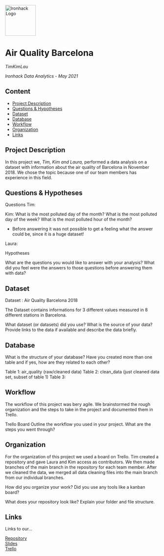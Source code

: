 <img src="https://bit.ly/2VnXWr2" alt="Ironhack Logo" width="100"/>

# Air Quality Barcelona
*TimKimLau*

*Ironhack Data Analytics - May 2021*

## Content
- [Project Description](#project-description)
- [Questions & Hypotheses](#questions-hypotheses)
- [Dataset](#dataset)
- [Database](#database)
- [Workflow](#workflow)
- [Organization](#organization)
- [Links](#links)


## Project Description

In this project we, *Tim, Kim and Laura,* performed a data analysis on a dataset with information about the air quality of Barcelona in November 2018. We chose the topic because one of our team members has experience in this field.

 


## Questions & Hypotheses
Questions
Tim:

Kim:
What is the most polluted day of the month?
What is the most polluted day of the week?
What is the most polluted hour of the month?
- Before answering it was not possible to get a feeling what the answer could be, since it is a huge dataset!

Laura:

Hypotheses


What are the questions you would like to answer with your analysis? What did you feel were the answers to those questions before answering them with data?

## Dataset
Dataset : Air Quality Barcelona 2018

The Dataset contains informations for 3 different values measured in 8 different stations in Barcelona.

What dataset (or datasets) did you use? What is the source of your data? Provide links to the data if available and describe the data briefly.

## Database

What is the structure of your database? Have you created more than one table and if yes, how are they related to each other?


Table 1: air_quality (raw/cleaned data)
Table 2: clean_data (just cleaned data set, subset of table 1)
Table 3: 

## Workflow
The workflow of this project was bery agile. We brainstormed the rough organization and the steps to take in the project and documented them in Trello.

Trello Board
Outline the workflow you used in your project. What are the steps you went through?

## Organization

For the organization of this project we used a board on Trello.
Tim created a repository and gave Laura and Kim access as contributors. We then made branches of the main branch in the repository for each team member. After we cleaned the data, we merged all data cleaning files into the main branch from our individual branches.


How did you organize your work? Did you use any tools like a kanban board?

What does your repository look like? Explain your folder and file structure.

## Links
Links to our...

[Repository](https://github.com/TimEisenmenger/Project-Week-2-Barcelona)  
[Slides](https://docs.google.com/presentation/d/1vvP2H66x_Rild6tgr51jbMLzqhka86k5nCL3I2n5KgI/edit?usp=sharing)  
[Trello](https://trello.com/b/SlZB3v2Q/timkimlauprojects2)  
